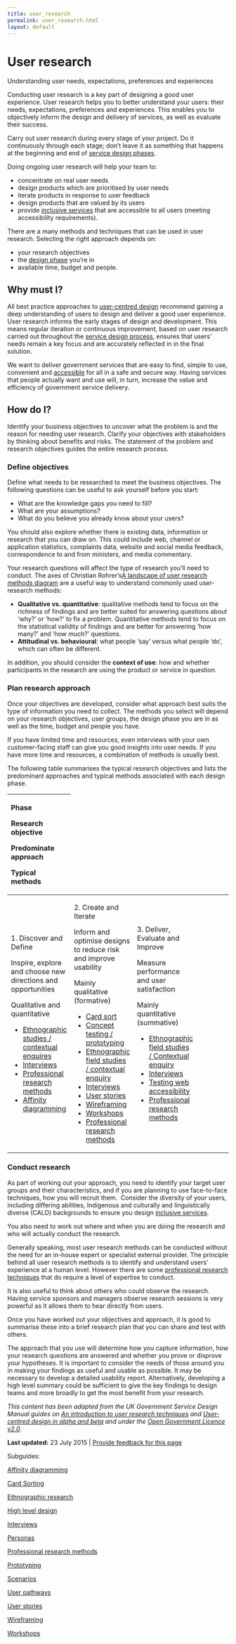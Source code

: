 ```yaml
---
title: user_research
permalink: user_research.html
layout: default
---
```

User research
=============

Understanding user needs, expectations, preferences and experiences

Conducting user research is a key part of designing a good user experience. User research helps you to better understand your users: their needs, expectations, preferences and experiences. This enables you to objectively inform the design and delivery of services, as well as evaluate their success.

Carry out user research during every stage of your project. Do it continuously through each stage; don’t leave it as something that happens at the beginning and end of [service design phases](foi_act_and_information_publication_scheme.md).

Doing ongoing user research will help your team to:

-   concentrate on real user needs
-   design products which are prioritised by user needs
-   iterate products in response to user feedback
-   design products that are valued by its users
-   provide [inclusive services](foi_act_and_information_publication_scheme.md) that are accessible to all users (meeting accessibility requirements).

There are a many methods and techniques that can be used in user research. Selecting the right approach depends on:

-   your research objectives
-   the [design phase](foi_act_and_information_publication_scheme.md#phases) you’re in
-   available time, budget and people.

Why must I?
-----------

All best practice approaches to [user-centred design](../foi_act_and_information_publication_scheme.md) recommend gaining a deep understanding of users to design and deliver a good user experience. User research informs the early stages of design and development. This means regular iteration or continuous improvement, based on user research carried out throughout the [service design process](foi_act_and_information_publication_scheme.md), ensures that users’ needs remain a key focus and are accurately reflected in in the final solution.

We want to deliver government services that are easy to find, simple to use, convenient and [accessible](foi_act_and_information_publication_scheme.md) for all in a safe and secure way. Having services that people actually want and use will, in turn, increase the value and efficiency of government service delivery.

How do I?
---------

Identify your business objectives to uncover what the problem is and the reason for needing user research. Clarify your objectives with stakeholders by thinking about benefits and risks. The statement of the problem and research objectives guides the entire research process.

### Define objectives

Define what needs to be researched to meet the business objectives. The following questions can be useful to ask yourself before you start:

-   What are the knowledge gaps you need to fill?
-   What are your assumptions?
-   What do you believe you already know about your users?

You should also explore whether there is existing data, information or research that you can draw on. This could include web, channel or application statistics, complaints data, website and social media feedback, correspondence to and from ministers, and media commentary.

Your research questions will affect the type of research you’ll need to conduct. The axes of Christian Rohrer’s[A landscape of user research methods diagram](http://www.nngroup.com/articles/which-ux-research-methods/) are a useful way to understand commonly used user-research methods:

-   **Qualitative vs. quantitative**: qualitative methods tend to focus on the richness of findings and are better suited for answering questions about ‘why?’ or ‘how?’ to fix a problem. Quantitative methods tend to focus on the statistical validity of findings and are better for answering ‘how many?’ and ‘how much?’ questions.
-   **Attitudinal vs. behavioural**: what people ‘say’ versus what people ‘do’, which can often be different.

In addition, you should consider the **context of use**: how and whether participants in the research are using the product or service in question.

### Plan research approach

Once your objectives are developed, consider what approach best suits the type of information you need to collect. The methods you select will depend on your research objectives, user groups, the design phase you are in as well as the time, budget and people you have.

If you have limited time and resources, even interviews with your own customer-facing staff can give you good insights into user needs. If you have more time and resources, a combination of methods is usually best.

The following table summarises the typical research objectives and lists the predominant approaches and typical methods associated with each design phase.

<table>
<colgroup>
<col width="25%" />
<col width="25%" />
<col width="25%" />
<col width="25%" />
</colgroup>
<thead>
<tr class="header">
<th align="left"><p><strong>Phase</strong></p>
<p><strong>Research objective</strong></p>
<p><strong>Predominate approach</strong></p>
<p><strong>Typical methods</strong> </p></th>
</tr>
</thead>
<tbody>
<tr class="odd">
<td align="left"><p>1. Discover and Define</p>
<p>Inspire, explore and choose new directions and opportunities</p>
<p>Qualitative and quantitative</p>
<ul>
<li><a href="foi_act_and_information_publication_scheme.md">Ethnographic studies / contextual enquires</a></li>
<li><a href="foi_act_and_information_publication_scheme.md">Interviews</a></li>
<li><a href="foi_act_and_information_publication_scheme.md">Professional research methods</a></li>
<li><a href="../design-guides/subguides/foi_act_and_information_publication_scheme.md">Affinity diagramming</a></li>
</ul></td>
<td align="left"><p>2. Create and Iterate</p>
<p>Inform and optimise designs to reduce risk and improve usability</p>
<p>Mainly qualitative (formative)</p>
<ul>
<li><a href="foi_act_and_information_publication_scheme.md">Card sort</a></li>
<li><a href="foi_act_and_information_publication_scheme.md">Concept testing / prototyping</a></li>
<li><a href="foi_act_and_information_publication_scheme.md">Ethnographic field studies / contextual enquiry</a></li>
<li><a href="foi_act_and_information_publication_scheme.md">Interviews</a></li>
<li><a href="foi_act_and_information_publication_scheme.md">User stories</a></li>
<li><a href="foi_act_and_information_publication_scheme.md">Wireframing</a></li>
<li><a href="foi_act_and_information_publication_scheme.md">Workshops</a></li>
<li><a href="foi_act_and_information_publication_scheme.md">Professional research methods</a></li>
</ul></td>
<td align="left"><p>3. Deliver, Evaluate and Improve</p>
<p>Measure performance and user satisfaction</p>
<p>Mainly quantitative (summative)</p>
<ul>
<li><a href="foi_act_and_information_publication_scheme.md">Ethnographic field studies / Contextual enquiry</a></li>
<li><a href="foi_act_and_information_publication_scheme.md">Interviews</a></li>
<li><a href="foi_act_and_information_publication_scheme.md">Testing web accessibility</a></li>
<li><a href="foi_act_and_information_publication_scheme.md">Professional research methods</a></li>
</ul></td>
</tr>
</tbody>
</table>

### Conduct research

As part of working out your approach, you need to identify your target user groups and their characteristics, and if you are planning to use face-to-face techniques, how you will recruit them.  Consider the diversity of your users, including differing abilities, Indigenous and culturally and linguistically diverse (CALD) backgrounds to ensure you design [inclusive services](foi_act_and_information_publication_scheme.md).

You also need to work out where and when you are doing the research and who will actually conduct the research.

Generally speaking, most user research methods can be conducted without the need for an in-house expert or specialist external provider. The principle behind all user research methods is to identify and understand users’ experience at a human level. However there are some [professional research techniques](foi_act_and_information_publication_scheme.md) that do require a level of expertise to conduct.

It is also useful to think about others who could observe the research. Having service sponsors and managers observe research sessions is very powerful as it allows them to hear directly from users.

Once you have worked out your objectives and approach, it is good to summarise these into a brief research plan that you can share and test with others.

The approach that you use will determine how you capture information, how your research questions are answered and whether you prove or disprove your hypotheses. It is important to consider the needs of those around you in making your findings as useful and usable as possible. It may be necessary to develop a detailed usability report. Alternatively, developing a high level summary could be sufficient to give the key findings to design teams and more broadly to get the most benefit from your research.

*This content has been adapted from the UK Government Service Design Manual guides on* [*An introduction to user research techniques*](https://www.gov.uk/service-manual/user-centred-design/user-research/foi_act_and_information_publication_scheme.md) *and* [*User-centred design in alpha and beta*](https://www.gov.uk/service-manual/user-centred-design/user-centred-design-alpha-beta.html) *and under the* [*Open Government Licence v2.0*](http://www.nationalarchives.gov.uk/doc/open-government-licence/version/2)*.*

**Last updated:** 23 July 2015 | [Provide feedback for this page](../feedback%3Furl_from=Userresearch.html)

Subguides: 

[Affinity diagramming](foi_act_and_information_publication_scheme.md)

[Card Sorting](foi_act_and_information_publication_scheme.md)

[Ethnographic research](foi_act_and_information_publication_scheme.md)

[High level design](foi_act_and_information_publication_scheme.md)

[Interviews](foi_act_and_information_publication_scheme.md)

[Personas](foi_act_and_information_publication_scheme.md)

[Professional research methods](foi_act_and_information_publication_scheme.md)

[Prototyping](foi_act_and_information_publication_scheme.md)

[Scenarios](foi_act_and_information_publication_scheme.md)

[User pathways](foi_act_and_information_publication_scheme.md)

[User stories](foi_act_and_information_publication_scheme.md)

[Wireframing](foi_act_and_information_publication_scheme.md)

[Workshops](foi_act_and_information_publication_scheme.md)

